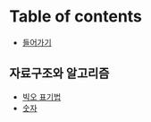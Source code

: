 # Table of contents

* [들어가기](README.md)

## 자료구조와 알고리즘 <a id="algorithm"></a>

* [빅오 표기법](algorithm/undefined.md)
* [숫자](algorithm/number.md)


